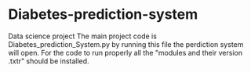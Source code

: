 # Diabetes-prediction-system
Data science project
The main project code is Diabetes_prediction_System.py by running this file the perdiction system will open. For the code to run properly all the "modules and their version .txtr" should be installed. 
